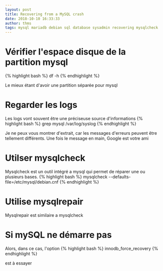 ```yaml
---
layout: post
title: Recovering from a MySQL crash 
date: 2018-10-10 16:33:33
author: thms
tags: mysql mariadb debian sql database sysadmin recovering mysqlcheck 
---
```


# Vérifier l'espace disque de la partition mysql
{% highlight bash %}
df -h
{% endhighlight %}

Le mieux étant d'avoir une partition séparée pour mysql


# Regarder les logs
Les logs vont souvent être une préciseuse source d'informations
{% highlight bash %}
grep mysql /var/log/syslog
{% endhighlight %}

Je ne peux vous montrer d'extrait, car les messages d'erreurs peuvent être tellement différents.
Une fois le message en main, Google est votre ami

# Utilser mysqlcheck
Mysqlcheck est un outil intégré a mysql qui permet de réparer une ou plusieurs bases.
{% highlight bash %}
mysqlcheck --defaults-file=/etc/mysql/debian.cnf
{% endhighlight %}

# Utilise mysqlrepair
Mysqlrepair est similaire a mysqlcheck

# Si mySQL ne démarre pas
Alors, dans ce cas, l'option
{% highlight bash %}
innodb_force_recovery
{% endhighlight %}

est à essayer

